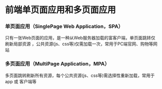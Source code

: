 # 前端单页面应用和多页面应用
### 单页面应用（SinglePage Web Application，SPA）
只有一张Web页面的应用，是一种从Web服务器加载的富客户端，单页面跳转仅刷新局部资源 ，公共资源(js、css等)仅需加载一次，常用于PC端官网、购物等网站
### 多页面应用（MultiPage Application，MPA）
多页面跳转刷新所有资源，每个公共资源(js、css等)需选择性重新加载，常用于 app 或 客户端等
